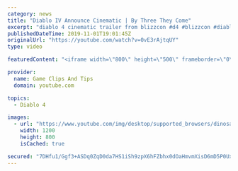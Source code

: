 ```yaml
---
category: news
title: "Diablo IV Announce Cinematic | By Three They Come"
excerpt: "diablo 4 cinematic trailer from blizzcon #d4 #blizzcon #diablo."
publishedDateTime: 2019-11-01T19:01:45Z
originalUrl: "https://youtube.com/watch?v=0vE3rAjtqUY"
type: video

featuredContent: "<iframe width=\"800\" height=\"500\" frameborder=\"0\" src=\"https://www.youtube.com/embed/0vE3rAjtqUY\" allow=\"accelerometer; autoplay; encrypted-media; gyroscope; picture-in-picture\" allowfullscreen></iframe>"

provider:
  name: Game Clips And Tips
  domain: youtube.com

topics:
  - Diablo 4

images:
  - url: "https://www.youtube.com/img/desktop/supported_browsers/dinosaur.png"
    width: 1200
    height: 800
    isCached: true

secured: "7DHfu1/Ggf3+ASDq0ZqD0da7HS1iSh9zpX6hFZbhx0dOaHmvmXisD6mD5P0UxuK9MWq5OuPDrG3tWxBZRtmYizcyvX5XJYNKW0MLo21VhEVRv6UlCBHVbyLzy/TpeESq6lPnOLq9ZelpzeGiKCGu+eFEKJTRevxhxK03D+Vip9jixjeoU4Lj5CH6764Mkd7PfbtUvNCLxl6KN12WAI4q2/JNqODLFQ4coACgW32N/xrq1M+5OPf8GpnhBnzYvqPdFHh6S9FiLFxrMVkovQ1SdEU4eBDlqoOnppNU9QER0RK7UpHzcAprCV3KxUK1yv9J+L+uHcbKKP+5nu7U18V6+xY/sjF4dT+kuZIn/EJk6mT5T8mozGvV5G7+WafGMvTbiQc+9LntRyV1J/oSxmu4Og==;n6VV+8wdWrIq1TqB6na9Pg=="
---
```


